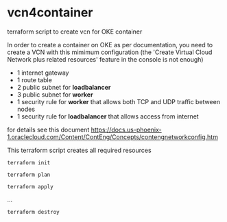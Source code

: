 # vcn4container
terraform script to create vcn for OKE container

In order to create a container on OKE as per documentation, you need to create a VCN with this mimimum configuration 
(the 'Create Virtual Cloud Network plus related resources'  feature in the console is not enough)

- 1 internet gateway
- 1 route table
- 2 public subnet for **loadbalancer**
- 3 public subnet for **worker**
- 1 security rule for **worker** that allows both TCP and UDP traffic between nodes
- 1 security rule for **loadbalancer** that allows access from internet


for details see this document https://docs.us-phoenix-1.oraclecloud.com/Content/ContEng/Concepts/contengnetworkconfig.htm

This terraform script creates all required resources

`terraform init`

`terraform plan`

`terraform apply`

...

`terraform destroy`




